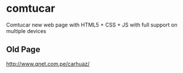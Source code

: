 # comtucar
Comtucar new web page with HTML5 + CSS + JS with full support on multiple devices

## Old Page

http://www.qnet.com.pe/carhuaz/


